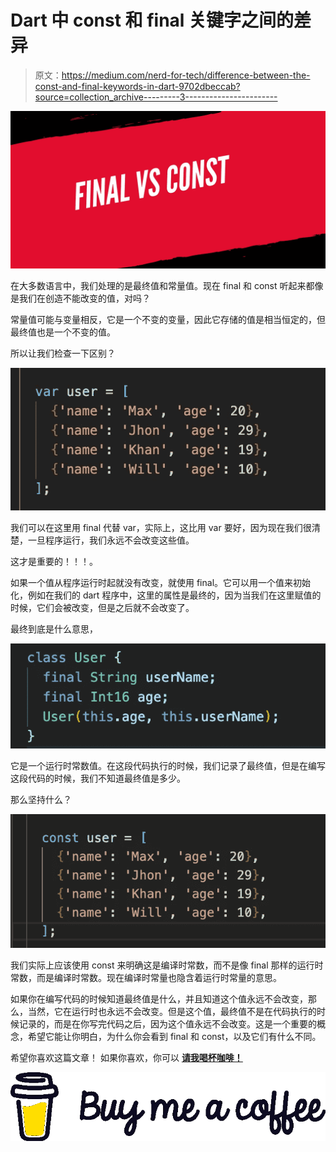 # Dart 中 const 和 final 关键字之间的差异

> 原文：<https://medium.com/nerd-for-tech/difference-between-the-const-and-final-keywords-in-dart-9702dbeccab?source=collection_archive---------3----------------------->

![](img/43a47c6df49082376d24452bf7e35ccb.png)

在大多数语言中，我们处理的是最终值和常量值。现在 final 和 const 听起来都像是我们在创造不能改变的值，对吗？

常量值可能与变量相反，它是一个不变的变量，因此它存储的值是相当恒定的，但最终值也是一个不变的值。

所以让我们检查一下区别？

![](img/f98ed0ca46733f916a5294776962f85c.png)

我们可以在这里用 final 代替 var，实际上，这比用 var 要好，因为现在我们很清楚，一旦程序运行，我们永远不会改变这些值。

这才是重要的！！！。

如果一个值从程序运行时起就没有改变，就使用 final。它可以用一个值来初始化，例如在我们的 dart 程序中，这里的属性是最终的，因为当我们在这里赋值的时候，它们会被改变，但是之后就不会改变了。

最终到底是什么意思，

![](img/96fe26f0e6218a8fdae43d823719e4b6.png)

它是一个运行时常数值。在这段代码执行的时候，我们记录了最终值，但是在编写这段代码的时候，我们不知道最终值是多少。

那么坚持什么？

![](img/c421b2665fc88e16f8f97ddac74276c8.png)

我们实际上应该使用 const 来明确这是编译时常数，而不是像 final 那样的运行时常数，而是编译时常数。现在编译时常量也隐含着运行时常量的意思。

如果你在编写代码的时候知道最终值是什么，并且知道这个值永远不会改变，那么，当然，它在运行时也永远不会改变。但是这个值，最终值不是在代码执行的时候记录的，而是在你写完代码之后，因为这个值永远不会改变。这是一个重要的概念，希望它能让你明白，为什么你会看到 final 和 const，以及它们有什么不同。

希望你喜欢这篇文章！
如果你喜欢，你可以 [**请我喝杯咖啡！**](https://www.buymeacoffee.com/rajitha.perera)

[![](img/12b781eb4dc4dd0af83df7354d98254b.png)](https://www.buymeacoffee.com/rajitha.perera)